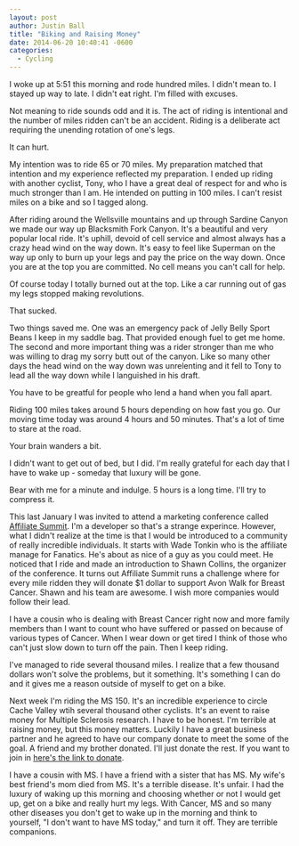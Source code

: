 ```yaml
---
layout: post
author: Justin Ball
title: "Biking and Raising Money"
date: 2014-06-20 10:40:41 -0600
categories:
  - Cycling
---
```


I woke up at 5:51 this morning and rode hundred miles. I didn't mean to. I stayed up way to late. I didn't eat right. I'm filled with excuses.

Not meaning to ride sounds odd and it is. The act of riding is intentional and the number of miles ridden can't be an accident. Riding is a deliberate act requiring
the unending rotation of one's legs.

It can hurt.

My intention was to ride 65 or 70 miles. My preparation matched that intention and my experience reflected my preparation. I ended up riding with another cyclist, Tony,
who I have a great deal of respect for and who is much stronger than I am. He intended on putting in 100 miles. I can't resist miles on a bike and so I tagged along.

After riding around the Wellsville mountains and up through Sardine Canyon we made our way up Blacksmith Fork Canyon. It's a beautiful and very popular local ride.
It's uphill, devoid of cell service and almost always has a crazy head wind on the way down. It's easy to feel like Superman on the way up only to burn up your legs
and pay the price on the way down. Once you are at the top you are committed. No cell means you can't call for help.

Of course today I totally burned out at the top. Like a car running out of gas my legs stopped making revolutions.

That sucked.

Two things saved me. One was an emergency pack of Jelly Belly Sport Beans I keep in my saddle bag. That provided enough fuel to get me home.
The second and more important thing was a rider stronger than me who was willing to drag my sorry butt out of the canyon. Like so many other days
the head wind on the way down was unrelenting and it fell to Tony to lead all the way down while I languished in his draft.


You have to be greatful for people who lend a hand when you fall apart.

Riding 100 miles takes around 5 hours depending on how fast you go. Our moving time today was around 4 hours and 50 minutes. That's a lot of time to stare at the road.

Your brain wanders a bit.

I didn't want to get out of bed, but I did. I'm really grateful for each day that I have to wake up - someday that luxury will be gone.

Bear with me for a minute and indulge. 5 hours is a long time. I'll try to compress it.

This last January I was invited to attend a marketing conference called <a href="http://www.affiliatesummit.com/">Affiliate Summit</a>. I'm a developer so that's a strange experince. However, what I didn't realize at the time
is that I would be introduced to a community of really incredible individuals. It starts with Wade Tonkin who is the affiliate manage for Fanatics. He's about
as nice of a guy as you could meet. He noticed that I ride and made an introduction to Shawn Collins, the organizer of the conference.
It turns out Affiliate Summit runs a challenge where for every mile ridden they will donate $1 dollar to support Avon Walk for Breast Cancer. Shawn and his team are awesome.
I wish more companies would follow their lead.

I have a cousin who is dealing with Breast Cancer right now and more family members than I want to count who have suffered or passed on because of various types of Cancer. When I wear
down or get tired I think of those who can't just slow down to turn off the pain. Then I keep riding.

I've managed to ride several thousand miles. I realize that a few thousand dollars won't solve the problems, but it something. It's something I can do and it gives me a reason
outside of myself to get on a bike.

Next week I'm riding the MS 150. It's an incredible experience to circle Cache Valley wtih several thousand other cyclists. It's an event to raise money for Multiple Sclerosis research.
I have to be honest. I'm terrible at raising money, but this money matters. Luckily I have a great business partner and he agreed to have our company donate to meet the some of the goal.
A friend and my brother donated. I'll just donate the rest.
If you want to join in <a href="http://main.nationalmssociety.org/site/TR?px=3808519&pg=personal&fr_id=22337&et=XK3FNo3ma7o2WYYkvXIDXQ">here's the link to donate</a>.

I have a cousin with MS. I have a friend with a sister that has MS. My wife's best friend's mom died from MS.
It's a terrible disease. It's unfair. I had the luxury of waking up this morning and choosing whether or not I would get up, get on a bike and really hurt my legs.
With Cancer, MS and so many other diseases you don't get to wake up in the morning and think to yourself, "I don't want to have MS today," and turn it off. They are terrible companions.


